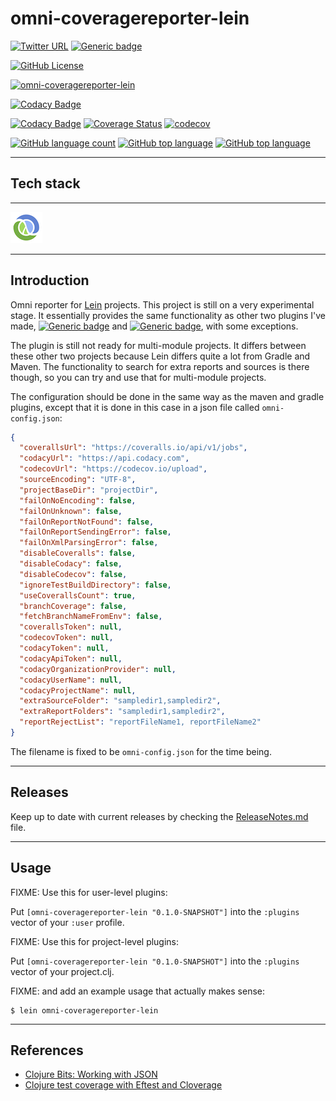 # omni-coveragereporter-lein

[![Twitter URL](https://img.shields.io/twitter/url?logoColor=blue&style=social&url=https%3A%2F%2Fimg.shields.io%2Ftwitter%2Furl%3Fstyle%3Dsocial)](https://twitter.com/intent/tweet?text=%20Checkout%20this%20%40github%20repo%20by%20%40joaofse%20%F0%9F%91%A8%F0%9F%8F%BD%E2%80%8D%F0%9F%92%BB%3A%20https%3A//github.com/jesperancinha/omni-coveragereporter-lein)
[![Generic badge](https://img.shields.io/static/v1.svg?label=GitHub&message=omni-coveragereporter-lein&color=informational)](https://github.com/jesperancinhaorg/omni-coveragereporter-lein)

[![GitHub License](https://img.shields.io/badge/license-Apache%20License%202.0-blue.svg?style=flat)](https://www.apache.org/licenses/LICENSE-2.0)

[![omni-coveragereporter-lein](https://github.com/JEsperancinhaOrg/omni-coveragereporter-lein/actions/workflows/clojure.yml/badge.svg)](https://github.com/JEsperancinhaOrg/omni-coveragereporter-lein/actions/workflows/clojure.yml)

[![Codacy Badge](https://app.codacy.com/project/badge/Grade/c1670295f0f544b4b6cd50a5aacd7337)](https://www.codacy.com/gh/JEsperancinhaOrg/omni-coveragereporter-lein/dashboard?utm_source=github.com&amp;utm_medium=referral&amp;utm_content=JEsperancinhaOrg/omni-coveragereporter-lein&amp;utm_campaign=Badge_Grade)

[![Codacy Badge](https://app.codacy.com/project/badge/Coverage/c1670295f0f544b4b6cd50a5aacd7337)](https://www.codacy.com/gh/JEsperancinhaOrg/omni-coveragereporter-lein/dashboard?utm_source=github.com&utm_medium=referral&utm_content=JEsperancinhaOrg/omni-coveragereporter-lein&utm_campaign=Badge_Coverage)
[![Coverage Status](https://coveralls.io/repos/github/JEsperancinhaOrg/omni-coveragereporter-lein/badge.svg?branch=main)](https://coveralls.io/github/JEsperancinhaOrg/omni-coveragereporter-lein?branch=main)
[![codecov](https://codecov.io/gh/JEsperancinhaOrg/omni-coveragereporter-lein/branch/main/graph/badge.svg?token=Fub9ZAHXsW)](https://codecov.io/gh/JEsperancinhaOrg/omni-coveragereporter-lein)

[![GitHub language count](https://img.shields.io/github/languages/count/jesperancinha/airflights-clojure.svg)](#)
[![GitHub top language](https://img.shields.io/github/languages/top/jesperancinha/airflights-clojure.svg)](#)
[![GitHub top language](https://img.shields.io/github/languages/code-size/jesperancinha/airflights-clojure.svg)](#)

---

## Tech stack

---
[![alt text](https://raw.githubusercontent.com/jesperancinha/project-signer/master/project-signer-templates/icons-50/clojure-50.png "Clojure")](https://clojure.org/)

---

## Introduction

Omni reporter for [Lein](https://leiningen.org/) projects.
This project is still on a very experimental stage. It essentially provides the same functionality as other two plugins I've made, [![Generic badge](https://img.shields.io/static/v1.svg?label=GitHub&message=omni-coveragereporter-maven-plugin&color=informational)](https://github.com/JEsperancinhaOrg/omni-reporter-maven-plugin) and [![Generic badge](https://img.shields.io/static/v1.svg?label=GitHub&message=omni-coveragereporter-gradle-plugin&color=informational)](https://github.com/JEsperancinhaOrg/omni-reporter-gradle-plugin), with some exceptions.

The plugin is still not ready for multi-module projects. It differs between these other two projects because Lein differs quite a lot from Gradle and Maven. The functionality to search for extra reports and sources is there though, so you can try and use that for multi-module projects.

The configuration should be done in the same way as the maven and gradle plugins, except that it is done in this case in a json file called `omni-config.json`:

```json
{
  "coverallsUrl": "https://coveralls.io/api/v1/jobs",
  "codacyUrl": "https://api.codacy.com",
  "codecovUrl": "https://codecov.io/upload",
  "sourceEncoding": "UTF-8",
  "projectBaseDir": "projectDir",
  "failOnNoEncoding": false,
  "failOnUnknown": false,
  "failOnReportNotFound": false,
  "failOnReportSendingError": false,
  "failOnXmlParsingError": false,
  "disableCoveralls": false,
  "disableCodacy": false,
  "disableCodecov": false,
  "ignoreTestBuildDirectory": false,
  "useCoverallsCount": true,
  "branchCoverage": false,
  "fetchBranchNameFromEnv": false,
  "coverallsToken": null,
  "codecovToken": null,
  "codacyToken": null,
  "codacyApiToken": null,
  "codacyOrganizationProvider": null,
  "codacyUserName": null,
  "codacyProjectName": null,
  "extraSourceFolder": "sampledir1,sampledir2",
  "extraReportFolders": "sampledir1,sampledir2",
  "reportRejectList": "reportFileName1, reportFileName2"
}
```

The filename is fixed to be `omni-config.json` for the time being.

---

## Releases

Keep up to date with current releases by checking the [ReleaseNotes.md](./ReleaseNotes.md) file.

---

## Usage

FIXME: Use this for user-level plugins:

Put `[omni-coveragereporter-lein "0.1.0-SNAPSHOT"]` into the `:plugins` vector of your `:user`
profile.

FIXME: Use this for project-level plugins:

Put `[omni-coveragereporter-lein "0.1.0-SNAPSHOT"]` into the `:plugins` vector of your project.clj.

FIXME: and add an example usage that actually makes sense:

    $ lein omni-coveragereporter-lein

---

## References

- [Clojure Bits: Working with JSON](https://alexanderoloo.com/blog/2019/09/10/clojure-bits-working-with-json.html)
- [Clojure test coverage with Eftest and Cloverage](https://bogoyavlensky.com/blog/eftest-cloverage/)
